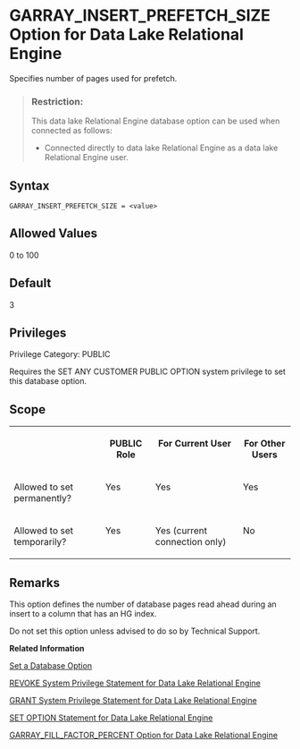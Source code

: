 <!-- loioa63762f984f21015ba82ab508d88e950 -->

# GARRAY\_INSERT\_PREFETCH\_SIZE Option for Data Lake Relational Engine

Specifies number of pages used for prefetch.



> ### Restriction:  
> This data lake Relational Engine database option can be used when connected as follows:
> 
> -   Connected directly to data lake Relational Engine as a data lake Relational Engine user.



<a name="loioa63762f984f21015ba82ab508d88e950__section_zx3_g24_hrb"/>

## Syntax

```
GARRAY_INSERT_PREFETCH_SIZE = <value>
```



<a name="loioa63762f984f21015ba82ab508d88e950__iq_refso_565"/>

## Allowed Values

0 to 100



<a name="loioa63762f984f21015ba82ab508d88e950__iq_refso_566"/>

## Default

3



<a name="loioa63762f984f21015ba82ab508d88e950__section_k3c_gxb_3qb"/>

## Privileges

Privilege Category: PUBLIC

Requires the SET ANY CUSTOMER PUBLIC OPTION system privilege to set this database option.



<a name="loioa63762f984f21015ba82ab508d88e950__iq_refso_567"/>

## Scope


<table>
<tr>
<th valign="top">

 



</th>
<th valign="top">

PUBLIC Role



</th>
<th valign="top">

For Current User



</th>
<th valign="top">

For Other Users



</th>
</tr>
<tr>
<td valign="top">

Allowed to set permanently?



</td>
<td valign="top">

Yes



</td>
<td valign="top">

Yes



</td>
<td valign="top">

Yes



</td>
</tr>
<tr>
<td valign="top">

Allowed to set temporarily?



</td>
<td valign="top">

Yes



</td>
<td valign="top">

Yes \(current connection only\)



</td>
<td valign="top">

No



</td>
</tr>
</table>



<a name="loioa63762f984f21015ba82ab508d88e950__iq_refso_568"/>

## Remarks

This option defines the number of database pages read ahead during an insert to a column that has an HG index.

Do not set this option unless advised to do so by Technical Support.

**Related Information**  


[Set a Database Option](set-a-database-option-0dcb893.md "You set options with the SET OPTION statement.")

[REVOKE System Privilege Statement for Data Lake Relational Engine](../080-sql-statements/revoke-system-privilege-statement-for-data-lake-relational-engine-a3eadda.md "Removes specific system privileges from specific users and the right to administer the privilege.")

[GRANT System Privilege Statement for Data Lake Relational Engine](../080-sql-statements/grant-system-privilege-statement-for-data-lake-relational-engine-a3dfcb0.md "Grants specific system privileges to users or roles, with or without administrative rights.")

[SET OPTION Statement for Data Lake Relational Engine](../080-sql-statements/set-option-statement-for-data-lake-relational-engine-a625da7.md "Changes options that affect the behavior of the database and its compatibility with Transact-SQL. Setting the value of an option can change the behavior for all users or an individual user, in either a temporary or permanent scope.")

[GARRAY\_FILL\_FACTOR\_PERCENT Option for Data Lake Relational Engine](garray-fill-factor-percent-option-for-data-lake-relational-engine-a637325.md "Specifies the percent of space on each HG garray page to reserve for future incremental inserts into existing groups.")

